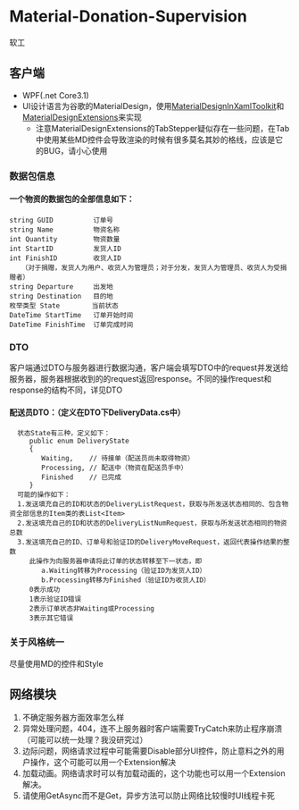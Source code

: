 # Material-Donation-Supervision
软工

## 客户端

* WPF(.net Core3.1)
* UI设计语言为谷歌的MaterialDesign，使用[MaterialDesignInXamlToolkit](https://github.com/MaterialDesignInXAML/MaterialDesignInXamlToolkit)和[MaterialDesignExtensions](https://github.com/spiegelp/MaterialDesignExtensions)来实现
    * 注意MaterialDesignExtensions的TabStepper疑似存在一些问题，在Tab中使用某些MD控件会导致渲染的时候有很多莫名其妙的格线，应该是它的BUG，请小心使用
### 数据包信息
#### 一个物资的数据包的全部信息如下：    
    string GUID          订单号  
    string Name          物资名称  
    int Quantity         物资数量  
    int StartID          发货人ID  
    int FinishID         收货人ID  
       （对于捐赠，发货人为用户、收货人为管理员；对于分发，发货人为管理员、收货人为受捐赠者）  
    string Departure     出发地  
    string Destination   目的地  
    枚举类型 State        当前状态  
    DateTime StartTime   订单开始时间  
    DateTime FinishTime  订单完成时间  

### DTO
客户端通过DTO与服务器进行数据沟通，客户端会填写DTO中的request并发送给服务器，服务器根据收到的的request返回response。不同的操作request和response的结构不同，详见DTO
#### 配送员DTO：（定义在DTO下DeliveryData.cs中）  
      状态State有三种，定义如下：  
         public enum DeliveryState  
         {  
            Waiting,    // 待接单（配送员尚未取得物资）  
            Processing, // 配送中（物资在配送员手中）  
            Finished    // 已完成  
         }
      可能的操作如下：  
      1.发送填充自己的ID和状态的DeliveryListRequest，获取与所发送状态相同的、包含物资全部信息的Item类的表List<Item>  
      2.发送填充自己的ID和状态的DeliveryListNumRequest，获取与所发送状态相同的物资总数  
      3.发送填充自己的ID、订单号和验证ID的DeliveryMoveRequest，返回代表操作结果的整数  
         此操作为向服务器申请将此订单的状态转移至下一状态，即  
            a.Waiting转移为Processing（验证ID为发货人ID）  
            b.Processing转移为Finished（验证ID为收货人ID）  
         0表示成功  
         1表示验证ID错误  
         2表示订单状态非Waiting或Processing  
         3表示其它错误  

### 关于风格统一

尽量使用MD的控件和Style

## 网络模块

1. 不确定服务器方面效率怎么样
2. 异常处理问题，404，连不上服务器时客户端需要TryCatch来防止程序崩溃（可能可以统一处理？我没研究过）
3. 边际问题，网络请求过程中可能需要Disable部分UI控件，防止意料之外的用户操作，这个可能可以用一个Extension解决
4. 加载动画。网络请求时可以有加载动画的，这个功能也可以用一个Extension解决。
5. 请使用GetAsync而不是Get，异步方法可以防止网络比较慢时UI线程卡死
